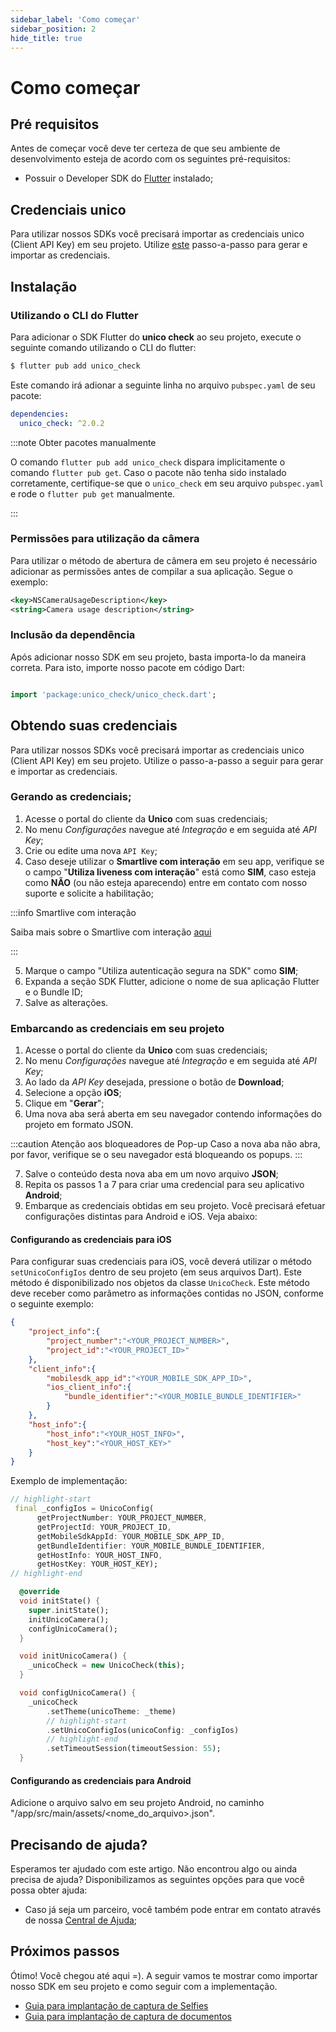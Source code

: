 ```yaml
---
sidebar_label: 'Como começar'
sidebar_position: 2
hide_title: true
---
```


# Como começar

## Pré requisitos

Antes de começar você deve ter certeza de que seu ambiente de desenvolvimento esteja de acordo com os seguintes pré-requisitos:

- Possuir o Developer SDK do [Flutter](https://docs.flutter.dev/get-started/install) instalado;

## Credenciais unico

Para utilizar nossos SDKs você precisará importar as credenciais unico (Client API Key) em seu projeto. Utilize [este](/guias/flutter/como-comecar#obtendo-suas-credenciais) passo-a-passo para gerar e importar as credenciais.

## Instalação

### Utilizando o CLI do Flutter

Para adicionar o SDK Flutter do **unico check** ao seu projeto, execute o seguinte comando utilizando o CLI do flutter:

```bash
$ flutter pub add unico_check
```

Este comando irá adionar a seguinte linha no arquivo `pubspec.yaml` de seu pacote:

```yaml pubspec.yaml
dependencies:
  unico_check: ^2.0.2
```

:::note Obter pacotes manualmente

O comando `flutter pub add unico_check` dispara implicitamente o comando `flutter pub get`. Caso o pacote não tenha sido instalado corretamente, certifique-se que o `unico_check` em seu arquivo `pubspec.yaml` e rode o `flutter pub get` manualmente.

:::

### Permissões para utilização da câmera

Para utilizar o método de abertura de câmera em seu projeto é necessário adicionar as permissões antes de compilar a sua aplicação. Segue o exemplo:

```xml
<key>NSCameraUsageDescription</key>
<string>Camera usage description</string>
```

### Inclusão da dependência 

Após adicionar nosso SDK em seu projeto, basta importa-lo da maneira correta. Para isto, importe nosso pacote em código Dart:

```dart title="main.dart"

import 'package:unico_check/unico_check.dart';

```

## Obtendo suas credenciais

Para utilizar nossos SDKs você precisará importar as credenciais unico (Client API Key) em seu projeto. Utilize o passo-a-passo a seguir para gerar e importar as credenciais.

### Gerando as credenciais;

1. Acesse o portal do cliente da **Unico** com suas credenciais;
2. No menu *Configurações* navegue até *Integração* e em seguida até *API Key*;
3. Crie ou edite uma nova `API Key`;
4. Caso deseje utilizar o **Smartlive com interação** em seu app, verifique se o campo "**Utiliza liveness com interação**" está como **SIM**, caso esteja como **NÃO** (ou não esteja aparecendo) entre em contato com nosso suporte e solicite a habilitação;

:::info Smartlive com interação

Saiba mais sobre o Smartlive com interação [aqui](/conceitos-importantes#smartlive-com-interação)

:::

5. Marque o campo "Utiliza autenticação segura na SDK" como **SIM**;
6. Expanda a seção SDK Flutter, adicione o nome de sua aplicação Flutter e o Bundle ID;
7. Salve as alterações.

### Embarcando as credenciais em seu projeto

1. Acesse o portal do cliente da **Unico** com suas credenciais;
2. No menu *Configurações* navegue até *Integração* e em seguida até *API Key*;
3. Ao lado da *API Key* desejada, pressione o botão de **Download**;
4. Selecione a opção **iOS**;
5. Clique em "**Gerar**";
6. Uma nova aba será aberta em seu navegador contendo informações do projeto em formato JSON.

:::caution Atenção aos bloqueadores de Pop-up
Caso a nova aba não abra, por favor, verifique se o seu navegador está bloqueando os popups.
:::

7. Salve o conteúdo desta nova aba em um novo arquivo **JSON**;
8. Repita os passos 1 a 7 para criar uma credencial para seu aplicativo **Android**;
9. Embarque as credenciais obtidas em seu projeto. Você precisará efetuar configurações distintas para Android e iOS. Veja abaixo:

#### Configurando as credenciais para iOS

Para configurar suas credenciais para iOS, você deverá utilizar o método `setUnicoConfigIos` dentro de seu projeto (em seus arquivos Dart). Este método é disponibilizado nos objetos da classe `UnicoCheck`. Este método deve receber como parâmetro as informações contidas no JSON, conforme o seguinte exemplo:

```json title="Arquivo JSON coms suas credenciais.json"
{
	"project_info":{
		"project_number":"<YOUR_PROJECT_NUMBER>",
		"project_id":"<YOUR_PROJECT_ID>"
	},
	"client_info":{
		"mobilesdk_app_id":"<YOUR_MOBILE_SDK_APP_ID>",
		"ios_client_info":{
			"bundle_identifier":"<YOUR_MOBILE_BUNDLE_IDENTIFIER>"
		}
	},
	"host_info":{
		"host_info":"<YOUR_HOST_INFO>",
		"host_key":"<YOUR_HOST_KEY>"
	}
}
```

Exemplo de implementação: 

```dart title="main.dart"  
// highlight-start
 final _configIos = UnicoConfig(
      getProjectNumber: YOUR_PROJECT_NUMBER,
      getProjectId: YOUR_PROJECT_ID,
      getMobileSdkAppId: YOUR_MOBILE_SDK_APP_ID,
      getBundleIdentifier: YOUR_MOBILE_BUNDLE_IDENTIFIER,
      getHostInfo: YOUR_HOST_INFO,
      getHostKey: YOUR_HOST_KEY);
// highlight-end

  @override
  void initState() {
    super.initState();
    initUnicoCamera();
    configUnicoCamera();
  }

  void initUnicoCamera() {
    _unicoCheck = new UnicoCheck(this);
  }

  void configUnicoCamera() {
    _unicoCheck
        .setTheme(unicoTheme: _theme)
		// highlight-start
        .setUnicoConfigIos(unicoConfig: _configIos)
		// highlight-end
        .setTimeoutSession(timeoutSession: 55);
  }
```


#### Configurando as credenciais para Android

Adicione o arquivo salvo em seu projeto Android, no caminho "/app/src/main/assets/<nome_do_arquivo>.json".

## Precisando de ajuda?

Esperamos ter ajudado com este artigo. Não encontrou algo ou ainda precisa de ajuda? Disponibilizamos as seguintes opções para que você possa obter ajuda:

- Caso já seja um parceiro, você também pode entrar em contato através de nossa [Central de Ajuda](https://ajuda.unico.io/hc/pt-br/categories/360002344171);

## Próximos passos

Ótimo! Você chegou até aqui =). A seguir vamos te mostrar como importar nosso SDK em seu projeto e como seguir com a implementação.

- [Guia para implantação de captura de Selfies](fluxos/captura-selfies)
- [Guia para implantação de captura de documentos](fluxos/captura-documentos)
<!-- - [API Reference do SDK](API) -->

